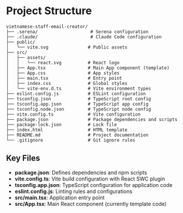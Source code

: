# Project Structure

```
vietnamese-staff-email-creator/
├── .serena/                    # Serena configuration
├── .claude/                    # Claude Code configuration
├── public/
│   └── vite.svg               # Public assets
├── src/
│   ├── assets/
│   │   └── react.svg          # React logo
│   ├── App.tsx                # Main App component (template)
│   ├── App.css                # App styles
│   ├── main.tsx               # Entry point
│   ├── index.css              # Global styles
│   └── vite-env.d.ts          # Vite environment types
├── eslint.config.js           # ESLint configuration
├── tsconfig.json              # TypeScript root config
├── tsconfig.app.json          # TypeScript app config
├── tsconfig.node.json         # TypeScript node config
├── vite.config.ts             # Vite configuration
├── package.json               # Package dependencies and scripts
├── package-lock.json          # Lock file
├── index.html                 # HTML template
├── README.md                  # Project documentation
└── .gitignore                 # Git ignore rules
```

## Key Files
- **package.json**: Defines dependencies and npm scripts
- **vite.config.ts**: Vite build configuration with React SWC plugin
- **tsconfig.app.json**: TypeScript configuration for application code
- **eslint.config.js**: Linting rules and configurations
- **src/main.tsx**: Application entry point
- **src/App.tsx**: Main React component (currently template code)